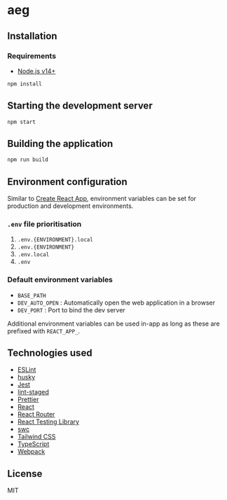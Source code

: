 # aeg

## Installation

### Requirements
* [Node.js v14+](https://nodejs.org/)

```bash
npm install
```

## Starting the development server

```bash
npm start
```

## Building the application

```bash
npm run build
```

## Environment configuration

Similar to [Create React App](https://github.com/facebook/create-react-app), environment variables can be set for
production and development environments.

### `.env` file prioritisation
1. `.env.{ENVIRONMENT}.local`
2. `.env.{ENVIRONMENT}`
3. `.env.local`
4. `.env`

### Default environment variables
* `BASE_PATH`
* `DEV_AUTO_OPEN` : Automatically open the web application in a browser
* `DEV_PORT` : Port to bind the dev server

Additional environment variables can be used in-app as long as these are prefixed with `REACT_APP_`.

## Technologies used

* [ESLint](https://eslint.org/)
* [husky](https://github.com/typicode/husky)
* [Jest](https://jestjs.io)
* [lint-staged](https://github.com/okonet/lint-staged)
* [Prettier](https://prettier.io/)
* [React](https://reactjs.org)
* [React Router](https://github.com/remix-run/react-router)
* [React Testing Library](https://testing-library.com/)
* [swc](https://swc.rs/)
* [Tailwind CSS](https://tailwindcss.com/)
* [TypeScript](https://www.typescriptlang.org/)
* [Webpack](https://webpack.js.org/)

## License
MIT

